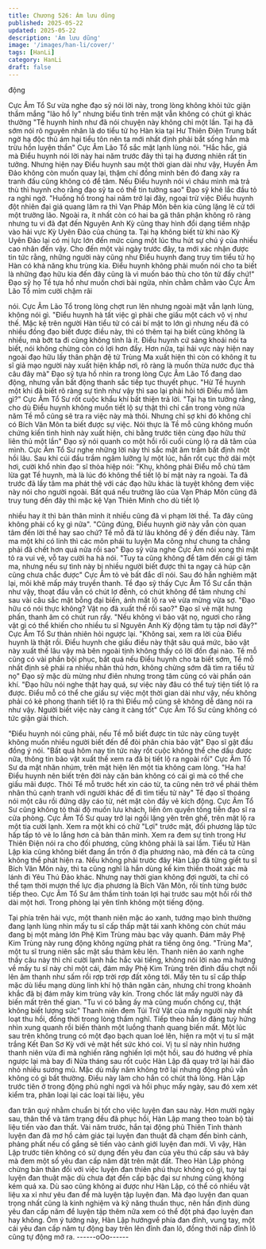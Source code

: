 ```yaml
---
title: Chương 526: Ám lưu dũng
published: 2025-05-22
updated: 2025-05-22
description: 'Ám lưu dũng'
image: '/images/han-li/cover/'
tags: [HanLi]
category: HanLi
draft: false
---
```


động

Cực Âm Tổ Sư vừa nghe đạo sỹ nói lời này, trong lòng không khỏi
tức giận thầm mắng "lão hồ ly" nhưng biểu tình trên mặt vẫn
không có chút gì khác thường
"Tề huynh hình như đã nói chuyện này không chỉ một lần. Tại hạ
đã sớm nói rõ nguyên nhân là do tiểu tử họ Hàn kia tại Hư Thiên
Điện Trung bất ngờ hạ độc thủ ám hại tiểu tôn nên ta mới nhất
định phải bắt sống hắn mà trừu hồn luyện thần" Cực Âm Lão Tổ
sắc mặt lạnh lùng nói.
"Hắc hắc, giá mà Điểu huynh nói lời này hai năm trước đây thì tại
hạ đương nhiên rất tin tưởng. Nhưng hiện nay Điểu huynh sau
một thời gian dài như vậy, Huyền Âm Đảo không còn muốn quay
lại, thậm chí đồng minh bên đó đang xảy ra tranh đấu cũng không
có để tâm. Nếu Điểu huynh nói vì cháu mình mà trả thù thì huynh
cho rằng đạo sỹ ta có thể tin tưởng sao" Đạo sỹ khẽ lắc đầu tỏ ra
nghi ngờ.
"Huống hồ trong hai năm trở lại đây, ngoại trừ việc Điểu huynh đột
nhiên đại giá quang lâm ra thì Vạn Pháp Môn bên kia cũng lặng lẽ
cử tới một trưởng lão. Ngoài ra, ít nhất còn có hai ba gã thân phận
không rõ ràng nhưng tu vi đã đạt đến Nguyên Anh Kỳ cũng thay
hình đổi dạng tiềm nhập vào hải vực Kỳ Uyên Đảo của chúng ta.
Tại hạ không biết từ khi nào Kỳ Uyên Đảo lại có mị lực lớn đến
mức cùng một lúc thu hút sự chú ý của nhiều cao nhân đến vậy.
Cho đến một vài ngày trước đây, ta mới xác nhận được tin tức
rằng, những người này cũng như Điểu huynh đang truy tìm tiểu tử
họ Hàn có khả năng khu trùng kia. Điểu huynh không phải muốn
nói cho ta biết là những đạo hữu kia đến đây cũng là vì muốn báo
thù cho tôn tử đấy chứ!" Đạo sỹ họ Tề tựa hồ như muốn chơi bài
ngửa, nhìn chằm chằm vào Cực Âm Lão Tổ mỉm cười chậm rãi

nói.
Cực Âm Lão Tổ trong lòng chợt run lên nhưng ngoài mặt vẫn lạnh
lùng, không nói gì.
"Điểu huynh hà tất việc gì phải che giấu một cách vô vị như thế.
Mặc kệ trên người Hàn tiểu tử có cái bí mật to lớn gì nhưng nếu
đã có nhiều đồng đạo biết được điều này, thì có thêm tại hạ biết
cũng không là nhiều, mà bớt ta đi cũng không tính là ít. Điểu
huynh cứ sảng khoái nói ta biết, nói không chừng còn có lợi hơn
đấy. Hơn nữa, tại hải vực này hiện nay ngoài đạo hữu lấy thân
phận đệ tử Trùng Ma xuất hiện thì còn có không ít tu sĩ giả mạo
người này xuất hiện khắp nơi, rõ ràng là muốn thừa nước đục thả
câu đây mà" Đạo sỹ tựa hồ nhìn ra trong lòng Cực Âm Lão Tổ
đang dao động, nhưng vẫn bất động thanh sắc tiếp tục thuyết
phục.
"Hừ Tề huynh một khi đã biết rõ ràng sự tình như vậy thì sao lại
phải hỏi tới Điểu mỗ làm gì?" Cực Âm Tổ Sư rốt cuộc khẩu khí bất
thiện trả lời.
"Tại hạ tin tưởng rằng, cho dù Điểu huynh không muốn tiết lộ sự
thật thì chỉ cần trong vòng nửa năm Tề mỗ cũng sẽ tra ra việc này
mà thôi. Nhưng chỉ sợ khi đó không chỉ có Bích Vân Môn ta biết
được sự việc. Nói thực là Tề mỗ cũng không muốn chứng kiến
tình hình này xuất hiện, chi bằng trước tiên cùng đạo hữu thử liên
thủ một lần" Đạo sỹ nói quanh co một hồi rồi cuối cùng lộ ra dã
tâm của mình.
Cực Âm Tổ Sư nghe những lời này thì sắc mặt âm trầm bất định
một hồi lâu.
Sau khi cúi đầu trầm ngâm lưỡng lự một lúc, hắn rốt cục thở dài
một hơi, cười khổ nhìn đạo sĩ thỏa hiệp nói:
"Khụ, không phải Điểu mỗ chủ tâm lừa gạt Tề huynh, mà là lúc đó
không thể tiết lộ bí mật này ra ngoài. Ta đã trước đã lấy tâm ma
phát thệ với các đạo hữu khác là tuyệt không đem việc này nói
cho người ngoài. Bất quá nếu trưởng lão của Vạn Pháp Môn cũng
đã truy tung đến đây thì mặc kệ Vạn Thiên Minh cho dù tiết lộ

nhiều hay ít thì bản thân mình ít nhiều cũng đã vi phạm lời thề. Ta
đây cũng không phải cố kỵ gì nữa".
"Cũng đúng, Điểu huynh giờ này vẫn còn quan tâm đến lời thề
hay sao chứ? Tề mỗ đã từ lâu không để ý đến điều này. Tâm ma
một khi có linh thì các môn phái tu luyện Ma công như chung ta
chẳng phải đã chết hơn quá nửa rồi sao" Đạo sỹ vừa nghe Cực
Âm nói xong thì mặt tỏ ra vui vẻ, vỗ tay cười ha hả nói.
"Tuy ta cũng không để tâm đến cái gì tâm ma, nhưng nếu sự tình
này bị nhiều người biết được thì ta ngay cả húp cặn cũng chưa
chắc được" Cực Âm tỏ vẻ bất đắc dĩ nói.
Sau đó hắn nghiêm mặt lại, môi khẽ mấp máy truyền thanh.
Tề đạo sỹ thấy Cực Âm Tổ Sư cẩn thận như vậy, thoạt đầu vẫn
có chút lơ đễnh, có chút không để tâm nhưng chỉ sau vài câu sắc
mặt bỗng đại biến, ánh mắt lộ ra vẻ vừa mừng vừa sợ.
"Đạo hữu có nói thực không? Vật nọ đã xuất thế rồi sao?" Đạo sĩ
vẻ mặt hưng phấn, thanh âm có chút run rẩy.
"Nếu không vì bảo vật nọ, ngươi cho rằng vật gì có thể khiến cho
nhiều tu sĩ Nguyên Anh Kỳ động tâm tụ tập nơi đây?" Cực Âm Tổ
Sư thản nhiên hỏi ngược lại.
"Không sai, xem ra lời của Điểu huynh là thật rồi. Điểu huynh che
giấu điều này thật sâu quá mức, bảo vật này xuất thế lâu vậy mà
bên ngoài tịnh không thấy có lời đồn đại nào. Tề mỗ cũng có vài
phần bội phục, bất quá nếu Điểu huynh cho ta biết sớm, Tề mỗ
nhất định sẽ phái ra nhiều nhân thủ hơn, không chừng sớm đã tìm
ra tiểu tử nọ" Đạo sỹ mặc dù mừng như điên nhưng trong tâm
cũng có vài phần oán khí.
"Đạo hữu nói nghe thật hay quá, sự việc này đâu có thể tuỳ tiện
tiết lộ ra được. Điểu mỗ có thể che giấu sự việc một thời gian dài
như vậy, nếu không phải có kẻ phong thanh tiết lộ ra thì Điểu mỗ
cũng sẽ không dễ dàng nói ra như vậy. Người biết việc này càng ít
càng tốt" Cực Âm Tổ Sư cũng không có tức giận giải thích.

"Điểu huynh nói cũng phải, nếu Tề mỗ biết được tin tức này cũng
tuyệt không muốn nhiều người biết đến để đòi phân chia bảo vật"
Đạo sĩ gật đầu đồng ý nói.
"Bất quá hôm nay tin tức này rốt cuộc không thể che dấu được
nữa, thông tin bảo vật xuất thế xem ra đã bị tiết lộ ra ngoài rồi"
Cực Âm Tổ Sư da mặt nhăn nhúm, trên mặt hiện lên một tia
không cam lòng.
"Ha ha! Điểu huynh nên biết trên đời này căn bản không có cái gì
mà có thể che giấu mãi được. Thôi Tề mỗ trước hết xin cáo từ, ta
cũng nên trở về phái thêm nhân thủ cạnh tranh với người khác để
đi tìm tiểu tử này" Tề đạo sĩ thoáng nói một câu rồi đứng dậy cáo
từ, nét mặt còn đầy vẻ kích động.
Cực Âm Tổ Sư cũng không tỏ thái độ muốn lưu khách, liền ôm
quyền tống tiễn đạo sĩ ra cửa phòng.
Cực Âm Tổ Sư quay trở lại ngồi lặng yên trên ghế, trên mặt lộ ra
một tia cười lạnh.
Xem ra một khi có chữ "Lợi" trước mặt, đối phương lập tức hấp
tấp tỏ vẻ lo lắng hơn cả bản thân mình.
Xem ra đem sự tình trong Hư Thiên Điện nói ra cho đối phương,
cũng không phải là sai lầm.
Tiểu tử Hàn Lập kia cũng không biết đang ẩn trốn ở địa phương
nào, mà đến cả ta cũng không thể phát hiện ra.
Nếu không phải trước đây Hàn Lập đã từng giết tu sĩ Bích Vân
Môn này, thì ta cũng nghĩ là hắn dùng kế kim thiền thoát xác mà
lánh đi Yêu Thú Đảo khác.
Nhưng nay thời gian không đợi người, ta chỉ có thể tạm thời
mượn thế lực địa phương là Bích Vân Môn, rồi tính từng bước
tiếp theo.
Cực Âm Tổ Sư âm thầm tính toán lợi hại trước sau một hồi rồi thở
dài một hơi. Trong phòng lại yên tĩnh không một tiếng động.

Tại phía trên hải vực, một thanh niên mặc áo xanh, tướng mạo
bình thường đang lạnh lùng nhìn mấy tu sĩ cấp thấp mặt tái xanh
không còn chút máu đang bị một mảng lớn Phệ Kim Trùng màu
bạc vây quanh. Đám mây Phệ Kim Trùng này rung động không
ngừng phát ra tiếng ông ông.
"Trùng Ma", một tu sĩ trung niên sắc mặt sầu thảm kêu lên.
Thanh niên áo xanh nghe thấy câu này thì chỉ cười lạnh hắc hắc
vài tiếng, không nói lời nào mà hướng về mấy tu sĩ này chỉ một
cái, đám mây Phệ Kim Trùng trên đỉnh đầu chợt nổi lên âm thanh
như sấm rồi rợp trời rợp đất xông tới.
Mấy tên tu sĩ cấp thấp mặc dù liều mạng dùng linh khí hộ thân
ngăn cản, nhưng chỉ trong khoảnh khắc đã bị đám mây kim trùng
vây kín. Trong chốc lát mấy người này đã biến mất trên thế gian.
"Tu vi có bằng ấy mà cũng muốn chống cự, thật không biết lượng
sức" Thanh niên đem Túi Trữ Vật của mấy người này nhất loạt
thu hồi, đồng thời trong lòng thầm nghĩ.
Tiếp theo hắn lơ đãng tuỳ hứng nhìn xung quanh rồi biến thành
một luồng thanh quang biến mất.
Một lúc sau trên không trung có một đạo bạch quan loé lên, hiện
ra một vị tu sĩ mặt trắng Kết Đan Sơ Kỳ với vẻ mặt hết sức khó
coi.
Vị tu sĩ này nhìn hướng thanh niên vừa đi mà nghiến răng nghiến
lợi một hồi, sau đó hướng về phía ngược lại mà bay đi
Nửa tháng sau rốt cuộc Hàn Lập đã quay trở lại hải đảo nhỏ
nhiều sương mù.
Mặc dù mấy năm không trở lại nhưng động phủ vẫn không có gì
bất thường. Điều này làm cho hắn có chút thả lỏng.
Hàn Lập trước tiên ở trong động phủ nghỉ ngơi và hồi phục mấy
ngày, sau đó xem xét kiểm tra, phân loại lại các loại tài liệu, yêu

đan trân quý nhằm chuẩn bị tốt cho việc luyện đan sau này.
Hơn mười ngày sau, thân thể và tâm trạng đều đã phục hồi, Hàn
Lập mang theo toàn bộ tài liệu tiến vào đan thất.
Vài năm trước, hắn tại động phủ Thiên Tinh thành luyện đan đã
mơ hồ cảm giác tại luyện đan thuật đã chạm đến bình cảnh,
phảng phất nếu cố gắng sẽ tiến vào cảnh giới luyện đan mới.
Vì vậy, Hàn Lập trước tiên không có sử dụng đến yêu đan của
yêu thú cấp sáu và bảy mà đem một số yêu đan cấp năm đặt trên
mặt đất.
Theo Hàn Lập phỏng chừng bản thân đối với việc luyện đan thiên
phú thực không có gì, tuy tại luyện đan thuật mặc dù chưa đạt
đến cấp bậc đại sư nhưng cũng không kém quá xa.
Dù sao cũng không ai được như Hàn Lập, có thể có nhiều vật liệu
xa xỉ như yêu đan để mà luyện tập luyện đan.
Mà đạo luyện đan quan trọng nhất cũng là kinh nghiệm và kỹ
năng thuần thục, nên hắn định dùng yêu đan cấp năm để luyện
tập thêm nữa xem có thể đột phá đạo luyện đan hay không.
Ôm ý tưởng này, Hàn Lập hướngvề phía đan đỉnh, vung tay, một
cái yêu đan cấp năm tự động bay trên lên đỉnh đan lô, đồng thời
nắp đỉnh lô cũng tự động mở ra.
------oOo------
